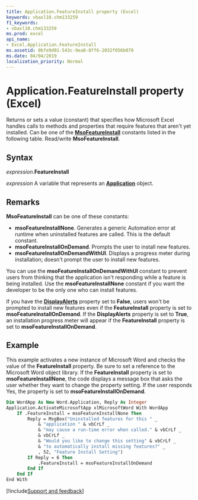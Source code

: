 ```yaml
---
title: Application.FeatureInstall property (Excel)
keywords: vbaxl10.chm133259
f1_keywords:
- vbaxl10.chm133259
ms.prod: excel
api_name:
- Excel.Application.FeatureInstall
ms.assetid: 0bfe9d01-543c-9ea8-8ff6-2032f056b070
ms.date: 04/04/2019
localization_priority: Normal
---
```



# Application.FeatureInstall property (Excel)

Returns or sets a value (constant) that specifies how Microsoft Excel handles calls to methods and properties that require features that aren't yet installed. Can be one of the **[MsoFeatureInstall](Office.MsoFeatureInstall.md)** constants listed in the following table. Read/write **MsoFeatureInstall**.


## Syntax

_expression_.**FeatureInstall**

_expression_ A variable that represents an **[Application](Excel.Application(object).md)** object.


## Remarks

**MsoFeatureInstall** can be one of these constants:

- **msoFeatureInstallNone**. Generates a generic Automation error at runtime when uninstalled features are called. This is the default constant.
- **msoFeatureInstallOnDemand**. Prompts the user to install new features.
- **msoFeatureInstallOnDemandWithUI**. Displays a progress meter during installation; doesn't prompt the user to install new features.

You can use the **msoFeatureInstallOnDemandWithUI** constant to prevent users from thinking that the application isn't responding while a feature is being installed. Use the **msoFeatureInstallNone** constant if you want the developer to be the only one who can install features.

If you have the **[DisplayAlerts](Excel.Application.DisplayAlerts.md)** property set to **False**, users won't be prompted to install new features even if the **FeatureInstall** property is set to **msoFeatureInstallOnDemand**. If the **DisplayAlerts** property is set to **True**, an installation progress meter will appear if the **FeatureInstall** property is set to **msoFeatureInstallOnDemand**.


## Example

This example activates a new instance of Microsoft Word and checks the value of the **FeatureInstall** property. Be sure to set a reference to the Microsoft Word object library. If the **FeatureInstall** property is set to **msoFeatureInstallNone**, the code displays a message box that asks the user whether they want to change the property setting. If the user responds Yes, the property is set to **msoFeatureInstallOnDemand**.

```vb
Dim WordApp As New Word.Application, Reply As Integer 
Application.ActivateMicrosoftApp xlMicrosoftWord With WordApp 
    If .FeatureInstall = msoFeatureInstallNone Then 
        Reply = MsgBox("Uninstalled features for this " _ 
            & "application " & vbCrLf _ 
            & "may cause a run-time error when called." & vbCrLf _ 
            & vbCrLf _ 
            & "Would you like to change this setting" & vbCrLf _ 
            & "to automatically install missing features?" _ 
            , 52, "Feature Install Setting") 
        If Reply = 6 Then 
            .FeatureInstall = msoFeatureInstallOnDemand 
        End If 
    End If 
End With
```




[!include[Support and feedback](~/includes/feedback-boilerplate.md)]